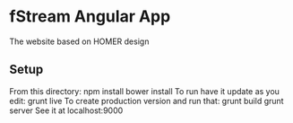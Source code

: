 fStream Angular App
===
The website based on HOMER design

Setup
---
From this directory:
	npm install
	bower install
To run have it update as you edit:
	grunt live
To create production version and run that:
	grunt build
	grunt server
See it at localhost:9000
